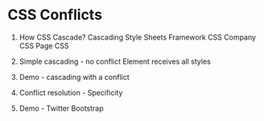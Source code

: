 # CSS Conflicts

1. How CSS Cascade?
    Cascading Style Sheets
    Framework CSS
    Company CSS
    Page CSS

2. Simple cascading - no conflict
    Element receives all styles
    
3. Demo - cascading with a conflict

4. Conflict resolution - Specificity

5. Demo - Twitter Bootstrap
